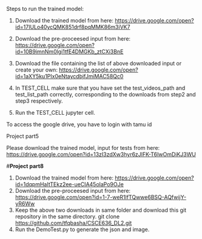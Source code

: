 Steps to run the trained model:
1. Download the trained model from here:
   https://drive.google.com/open?id=17IULo40ycQMK851drf8pqMMK86m3iVK7
2. Download the pre-proceesed input from here:
  https://drive.google.com/open?id=10B9imnNm0lgi1tfE4DMGKb_ztCXi3BnE
3. Download the file containing the list of above downloaded input or create your own:
   https://drive.google.com/open?id=1aXY5ku1PIx0eNtaycdbjfJmiMAC58Qc0
4. In TEST_CELL make sure that you have set the test_videos_path and test_list_path correctly, corresponding to the downloads from step2 and step3 respectively.

5. Run the TEST_CELL jupyter cell.

To access the google drive, you have to login with tamu id

Project part5

Please download the trained model, input for tests from here:
https://drive.google.com/open?id=13zI3zdXw3hyr6zJlFK-T6IwOmDiKJ3WU

#**Project part8**
1. Download the trained model from here:
https://drive.google.com/open?id=1dqpmHaItTEkz2ee-ueCIA45olaPo9OJe
2. Download the pre-proceesed input from here:
https://drive.google.com/open?id=1-7-weR1lfTQwwe6BSQ-AQfwijY-yR6Ww
3. Keep the above two downloads in same folder and download this git repository in the same directory.
git clone https://github.com/tfqbasha/CSCE636_DL2.git
4. Run the DemoTest.py to generate the json and image.


